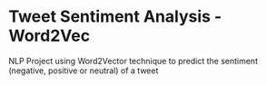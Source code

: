 # Tweet Sentiment Analysis - Word2Vec

NLP Project using Word2Vector technique to predict the sentiment (negative, positive or neutral) of a tweet
